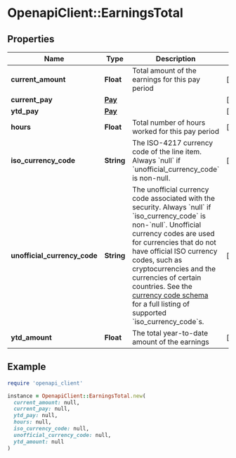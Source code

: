 # OpenapiClient::EarningsTotal

## Properties

| Name | Type | Description | Notes |
| ---- | ---- | ----------- | ----- |
| **current_amount** | **Float** | Total amount of the earnings for this pay period | [optional] |
| **current_pay** | [**Pay**](Pay.md) |  | [optional] |
| **ytd_pay** | [**Pay**](Pay.md) |  | [optional] |
| **hours** | **Float** | Total number of hours worked for this pay period | [optional] |
| **iso_currency_code** | **String** | The ISO-4217 currency code of the line item. Always &#x60;null&#x60; if &#x60;unofficial_currency_code&#x60; is non-null. | [optional] |
| **unofficial_currency_code** | **String** | The unofficial currency code associated with the security. Always &#x60;null&#x60; if &#x60;iso_currency_code&#x60; is non-&#x60;null&#x60;. Unofficial currency codes are used for currencies that do not have official ISO currency codes, such as cryptocurrencies and the currencies of certain countries.  See the [currency code schema](https://plaid.com/docs/api/accounts#currency-code-schema) for a full listing of supported &#x60;iso_currency_code&#x60;s. | [optional] |
| **ytd_amount** | **Float** | The total year-to-date amount of the earnings | [optional] |

## Example

```ruby
require 'openapi_client'

instance = OpenapiClient::EarningsTotal.new(
  current_amount: null,
  current_pay: null,
  ytd_pay: null,
  hours: null,
  iso_currency_code: null,
  unofficial_currency_code: null,
  ytd_amount: null
)
```

